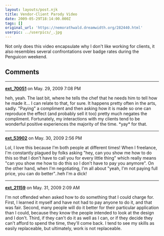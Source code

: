 ```yaml
---
layout: layouts/post.njk
title: Vendor-Client Parody Video
date: 2009-05-29T18:14:00.000Z
tags: []
original_url: 'https://nemorathwald.dreamwidth.org/282440.html'
userpic: ../userpics/_.jpg
---
```

Not only does this video encapsulate why I don't like working for clients, it also resembles several confrontations over badge rates during the Penguicon weekend.

## Comments

---

**[ext_70051](https://www.dreamwidth.org/users/ext_70051)** on May. 29, 2009 7:08 PM

heh, yeah. The last bit, where he tells the chef that he needs him to tell how he made it... I can relate to that, for sure. It happens pretty often in the arts, sadly. "Paying" a compliment and then asking how it is made so one can reproduce the effect (and probably sell it too) pretty much negates the compliment. Fortunately, my interactions with my clients tend to be wonderful positive experiences the majority of the time. \*yay\* for that.

---

**[ext_53902](https://www.dreamwidth.org/users/ext_53902)** on May. 30, 2009 2:56 PM

Lol, I love this because I'm both people at different times! When I freelance, I'm constantly plagued by folks asking "hey, can you show me how to do this so that I don't have to call you for every little thing" which really means "can you show me how to do this so I don't have to pay you anymore". On the other hand, when I'm negotiating, I'm all about "yeah, I'm not paying full price, you can do better"..heh I'm a dick!

---

**[ext_21159](https://www.dreamwidth.org/users/ext_21159)** on May. 31, 2009 2:09 AM

I'm not offended when asked how to do something that I could charge for. First, I learned it myself and have not had to pay anyone to do it, and that was fair. Second, many people will do it better for their particular application than I could, because they know the people intended to look at the design and I don't. Third, if they can't do it as well as I can, or if they decide they can't afford to spend the time, they'll come back. I tend to see my skills as easily replaceable, but ultimately, work is not replaceable.
